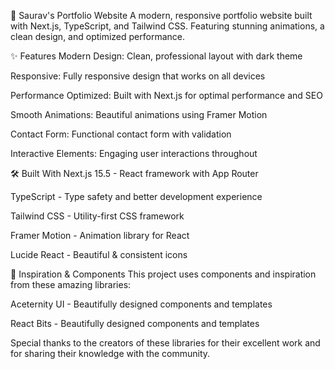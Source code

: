🚀 Saurav's Portfolio Website
A modern, responsive portfolio website built with Next.js, TypeScript, and Tailwind CSS. Featuring stunning animations, a clean design, and optimized performance.


✨ Features
Modern Design: Clean, professional layout with dark theme

Responsive: Fully responsive design that works on all devices

Performance Optimized: Built with Next.js for optimal performance and SEO

Smooth Animations: Beautiful animations using Framer Motion

Contact Form: Functional contact form with validation

Interactive Elements: Engaging user interactions throughout

🛠️ Built With
Next.js 15.5 - React framework with App Router

TypeScript - Type safety and better development experience

Tailwind CSS - Utility-first CSS framework

Framer Motion - Animation library for React

Lucide React - Beautiful & consistent icons

🎨 Inspiration & Components
This project uses components and inspiration from these amazing libraries:

Aceternity UI - Beautifully designed components and templates

React Bits - Beautifully designed components and templates

Special thanks to the creators of these libraries for their excellent work and for sharing their knowledge with the community.
